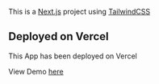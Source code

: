 This is a [Next.js](https://nextjs.org/) project using [TailwindCSS](https://tailwindcss.com/)

## Deployed on Vercel

This App has been deployed on Vercel

View Demo [here](https://google.kujangsakti.com)
